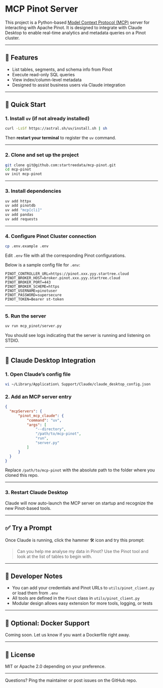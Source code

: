 # MCP Pinot Server

This project is a Python-based [Model Context Protocol (MCP)](https://github.com/anthropic-ai/mcp) server for interacting with Apache Pinot. It is designed to integrate with Claude Desktop to enable real-time analytics and metadata queries on a Pinot cluster.

---

## 🧩 Features
- List tables, segments, and schema info from Pinot
- Execute read-only SQL queries
- View index/column-level metadata
- Designed to assist business users via Claude integration

---

## 🚀 Quick Start

### 1. Install `uv` (if not already installed)
```bash
curl -LsSf https://astral.sh/uv/install.sh | sh
```
Then **restart your terminal** to register the `uv` command.

---

### 2. Clone and set up the project
```bash
git clone git@github.com:startreedata/mcp-pinot.git
cd mcp-pinot
uv init mcp-pinot
```

---

### 3. Install dependencies
```bash
uv add httpx
uv add pinotdb
uv add "mcp[cli]"
uv add pandas
uv add requests
```

---

### 4. Configure Pinot Cluster connection
```bash
cp .env.example .env
```
Edit `.env` file with all the corresponding Pinot configurations.

Below is a sample config file for `.env`:

```
PINOT_CONTROLLER_URL=https://pinot.xxx.yyy.startree.cloud
PINOT_BROKER_HOST=broker.pinot.xxx.yyy.startree.cloud
PINOT_BROKER_PORT=443
PINOT_BROKER_SCHEME=https
PINOT_USERNAME=pinotuser
PINOT_PASSWORD=supersecure
PINOT_TOKEN=Bearer st-token
```

---

### 5. Run the server
```bash
uv run mcp_pinot/server.py
```

You should see logs indicating that the server is running and listening on STDIO.

---

## 🧠 Claude Desktop Integration

### 1. Open Claude’s config file
```bash
vi ~/Library/Application\ Support/Claude/claude_desktop_config.json
```

### 2. Add an MCP server entry
```json
{
  "mcpServers": {
      "pinot_mcp_claude": {
          "command": "uv",
          "args": [
              "--directory",
              "/path/to/mcp-pinot",
              "run",
              "server.py"
          ]
      }
  }
}

```
Replace `/path/to/mcp-pinot` with the absolute path to the folder where you cloned this repo.

---

### 3. Restart Claude Desktop

Claude will now auto-launch the MCP server on startup and recognize the new Pinot-based tools.

---

## ✅ Try a Prompt
Once Claude is running, click the hammer 🛠️ icon and try this prompt:

> Can you help me analyse my data in Pinot? Use the Pinot tool and look at the list of tables to begin with.

---

## 🧪 Developer Notes
- You can add your credentials and Pinot URLs to `utils/pinot_client.py` or load them from `.env`
- All tools are defined in the `Pinot` class in `utils/pinot_client.py`
- Modular design allows easy extension for more tools, logging, or tests

---

## 🐳 Optional: Docker Support
Coming soon. Let us know if you want a Dockerfile right away.

---

## 📜 License
MIT or Apache 2.0 depending on your preference.

---

Questions? Ping the maintainer or post issues on the GitHub repo.

